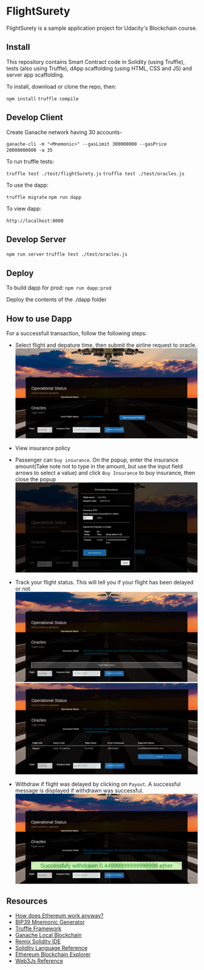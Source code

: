 # FlightSurety

FlightSurety is a sample application project for Udacity's Blockchain course.

## Install

This repository contains Smart Contract code in Solidity (using Truffle), tests (also using Truffle), dApp scaffolding (using HTML, CSS and JS) and server app scaffolding.

To install, download or clone the repo, then:

`npm install`
`truffle compile`

## Develop Client
Create Ganache network having 30 accounts-
```
ganache-cli -m "<Mnemonic>" --gasLimit 300000000 --gasPrice 20000000000 -a 35
```

To run truffle tests:

`truffle test ./test/flightSurety.js`
`truffle test ./test/oracles.js`

To use the dapp:

`truffle migrate`
`npm run dapp`

To view dapp:

`http://localhost:8000`

## Develop Server

`npm run server`
`truffle test ./test/oracles.js`

## Deploy

To build dapp for prod:
`npm run dapp:prod`

Deploy the contents of the ./dapp folder

## How to use Dapp

For a successfull transaction, follow the following steps:

- Select flight and depature time, then submit the airline request to oracle.
![Submit Airline to Oracle](images/submit2Oracle.png)

- View insurance policy
- Passenger can `buy insurance`. On the popup, enter the insurance amount(Take note not to type in the amount, but use the input field arrows to select a value)  and click `Buy Insurance` to buy insurance, then close the popup
![Passenger buy Insurance](images/buyInsurance.png)
- Track your flight status. This will tell you if your flight has been delayed or not
![Track Flight](images/trackFlight.png)
![Flight Status](images/flightStatus.png)
- Withdraw if flight was delayed by clicking on `Payout`. A successful message is displayed if withdrawn was successful.
![Insurance payout](images/payout.png)


## Resources

* [How does Ethereum work anyway?](https://medium.com/@preethikasireddy/how-does-ethereum-work-anyway-22d1df506369)
* [BIP39 Mnemonic Generator](https://iancoleman.io/bip39/)
* [Truffle Framework](http://truffleframework.com/)
* [Ganache Local Blockchain](http://truffleframework.com/ganache/)
* [Remix Solidity IDE](https://remix.ethereum.org/)
* [Solidity Language Reference](http://solidity.readthedocs.io/en/v0.4.24/)
* [Ethereum Blockchain Explorer](https://etherscan.io/)
* [Web3Js Reference](https://github.com/ethereum/wiki/wiki/JavaScript-API)